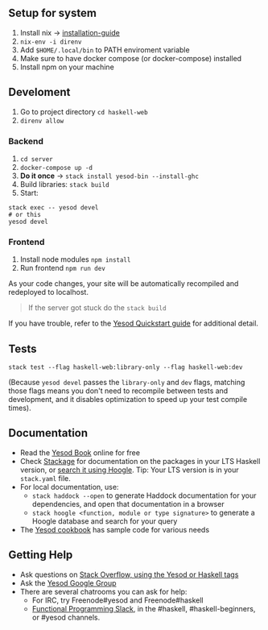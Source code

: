 ## Setup for system 

1. Install nix -> [installation-guide](https://nixos.org/download/#nix-install-linux)
2. `nix-env -i direnv` 
3. Add `$HOME/.local/bin` to PATH enviroment variable
4. Make sure to have docker compose (or docker-compose) installed
5. Install npm on your machine


## Develoment
1. Go to project directory `cd haskell-web`
2. `direnv allow`

### Backend
1. `cd server`
2. `docker-compose up -d`
3. **Do it once** -> `stack install yesod-bin --install-ghc`
4. Build libraries: `stack build`
5. Start:
```
stack exec -- yesod devel 
# or this
yesod devel
```
### Frontend
1. Install node modules `npm install`
2. Run frontend `npm run dev`

As your code changes, your site will be automatically recompiled and redeployed to localhost.

> If the server got stuck do the `stack build`

If you have trouble, refer to the [Yesod Quickstart guide](https://www.yesodweb.com/page/quickstart) for additional detail.
## Tests

```
stack test --flag haskell-web:library-only --flag haskell-web:dev
```

(Because `yesod devel` passes the `library-only` and `dev` flags, matching those flags means you don't need to recompile between tests and development, and it disables optimization to speed up your test compile times).

## Documentation

* Read the [Yesod Book](https://www.yesodweb.com/book) online for free
* Check [Stackage](http://stackage.org/) for documentation on the packages in your LTS Haskell version, or [search it using Hoogle](https://www.stackage.org/lts/hoogle?q=). Tip: Your LTS version is in your `stack.yaml` file.
* For local documentation, use:
	* `stack haddock --open` to generate Haddock documentation for your dependencies, and open that documentation in a browser
	* `stack hoogle <function, module or type signature>` to generate a Hoogle database and search for your query
* The [Yesod cookbook](https://github.com/yesodweb/yesod-cookbook) has sample code for various needs

## Getting Help

* Ask questions on [Stack Overflow, using the Yesod or Haskell tags](https://stackoverflow.com/questions/tagged/yesod+haskell)
* Ask the [Yesod Google Group](https://groups.google.com/forum/#!forum/yesodweb)
* There are several chatrooms you can ask for help:
	* For IRC, try Freenode#yesod and Freenode#haskell
	* [Functional Programming Slack](https://fpchat-invite.herokuapp.com/), in the #haskell, #haskell-beginners, or #yesod channels.


